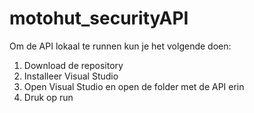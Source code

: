 # motohut_securityAPI
Om de API lokaal te runnen kun je het volgende doen:
1. Download de repository
2. Installeer Visual Studio
3. Open Visual Studio en open de folder met de API erin
4. Druk op run

